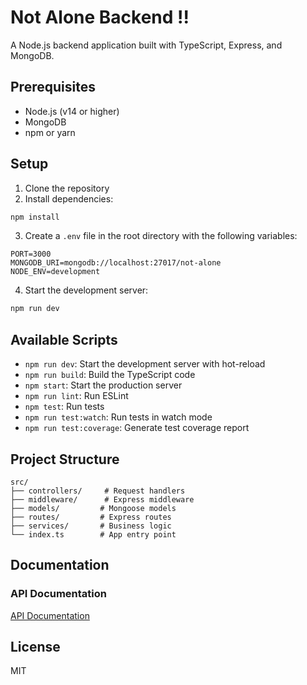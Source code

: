 # Not Alone Backend !!

A Node.js backend application built with TypeScript, Express, and MongoDB.

## Prerequisites

- Node.js (v14 or higher)
- MongoDB
- npm or yarn

## Setup

1. Clone the repository
2. Install dependencies:

```bash
npm install
```

3. Create a `.env` file in the root directory with the following variables:

```
PORT=3000
MONGODB_URI=mongodb://localhost:27017/not-alone
NODE_ENV=development
```

4. Start the development server:

```bash
npm run dev
```

## Available Scripts

- `npm run dev`: Start the development server with hot-reload
- `npm run build`: Build the TypeScript code
- `npm start`: Start the production server
- `npm run lint`: Run ESLint
- `npm test`: Run tests
- `npm run test:watch`: Run tests in watch mode
- `npm run test:coverage`: Generate test coverage report

## Project Structure

```
src/
├── controllers/     # Request handlers
├── middleware/      # Express middleware
├── models/         # Mongoose models
├── routes/         # Express routes
├── services/       # Business logic
└── index.ts        # App entry point
```

## Documentation

### API Documentation

[API Documentation](./docs/README.md)

## License

MIT
